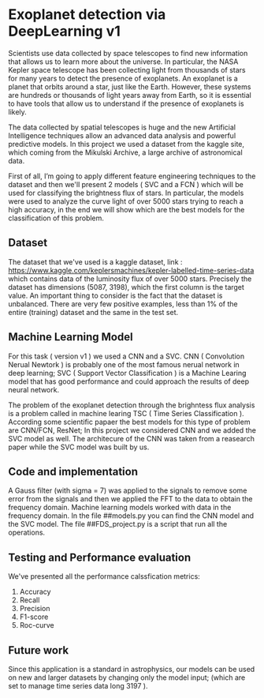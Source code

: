 # Exoplanet detection via DeepLearning v1


Scientists use data collected by space telescopes to find new information that allows us to learn more about the universe. In particular, the NASA Kepler space telescope has been collecting light from thousands of stars for many years to detect the presence of exoplanets. An exoplanet is a planet that orbits around a star, just like the Earth. However, these systems are hundreds or thousands of light years away from Earth, so it is essential to have tools that allow us to understand if the presence of exoplanets is likely.

The data collected by spatial telescopes is huge and the new Artificial Intelligence techniques allow an advanced data analysis and powerful predictive models. In this project we used a dataset from the kaggle site, which coming from the Mikulski Archive, a large archive of astronomical data.

First of all, I’m going to apply different feature engineering techniques to the dataset and then we'll present 2 models ( SVC and a FCN ) which will be used for classifying the brightness flux of stars. In particular, the models were used to analyze the curve light of over 5000 stars trying to reach a high accuracy, in the end we will show which are the best models for the classification of this problem.



## Dataset

The dataset that we've used is a kaggle dataset, 
link : https://www.kaggle.com/keplersmachines/kepler-labelled-time-series-data
which contains data of the luminosity flux of over 5000 stars. Precisely the dataset has dimensions (5087, 3198), which the first column is the target value.
An important thing to consider is the fact that the dataset is unbalanced. There are very few positive examples, less than 1% of the entire (training) dataset and the same in the test set. 



## Machine Learning Model

For this task ( version v1 ) we used a CNN and a SVC. CNN ( Convolution Nerual Newtork ) is probably one of the most famous nerual network in deep learning; 
SVC ( Support Vector Classification ) is a Machine Learing model that has good performance and could approach the results of deep neural network.

The problem of the exoplanet detection through the brighntess flux analysis is a problem called in machine learing TSC ( Time Series Classification ).
According some scientific papaer the best models for this type of problem are CNN/FCN, ResNet; In this project we considered CNN and we added the SVC model as well. The architecure of the CNN was taken from a reasearch paper while the SVC model was built by us.




## Code and implementation


A Gauss filter (with sigma = 7) was applied to the signals to remove some error from the signals and then we applied the FFT to the data to obtain the frequency domain. Machine learning models worked with data in the frequency domain.
In the file ##models.py you can find the CNN model and the SVC model.
The file ##FDS_project.py is a script that run all the operations. 



## Testing and Performance evaluation

We've presented all the performance calssfication metrics: 

1) Accuracy
2) Recall
3) Precision
4) F1-score
5) Roc-curve



## Future work

Since this application is a standard in astrophysics, our models can be used on new and larger datasets by changing only the model input; (which are set to manage time series data long 3197 ).







